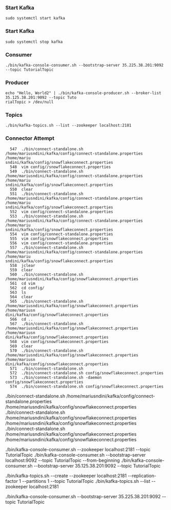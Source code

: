 ### Start Kafka
```
sudo systemctl start kafka
```

### Start Kafka
```
sudo systemctl stop kafka
```

### Consumer
```
./bin/kafka-console-consumer.sh --bootstrap-server 35.225.38.201:9092 --topic TutorialTopic
```

### Producer
```
echo "Hello, World2" | ./bin/kafka-console-producer.sh --broker-list 35.125.38.201:9092 --topic Tuto
rialTopic > /dev/null
```

### Topics
```
./bin/kafka-topics.sh --list --zookeeper localhost:2181
```

### Connector Attempt
```
  547  ./bin/connect-standalone.sh /home/mariusndini/kafka/config/connect-standalone.properties /home/mariu
sndini/kafka/config/snowflakeconnect.properties
  548  vim config//snowflakeconnect.properties 
  549  ./bin/connect-standalone.sh /home/mariusndini/kafka/config/connect-standalone.properties /home/mariu
sndini/kafka/config/snowflakeconnect.properties
  550  clear
  551  ./bin/connect-standalone.sh /home/mariusndini/kafka/config/connect-standalone.properties /home/mariu
sndini/kafka/config/snowflakeconnect.properties
  552  vim config/connect-standalone.properties 
  553  ./bin/connect-standalone.sh /home/mariusndini/kafka/config/connect-standalone.properties /home/mariu
sndini/kafka/config/snowflakeconnect.properties
  554  vim config/connect-standalone.properties 
  555  vim config/snowflakeconnect.properties 
  556  vim config/connect-standalone.properties 
  557  ./bin/connect-standalone.sh /home/mariusndini/kafka/config/connect-standalone.properties /home/mariu
sndini/kafka/config/snowflakeconnect.properties
  558  jclear
  559  clear
  560  ./bin/connect-standalone.sh /home/mariusndini/kafka/config/snowflakeconnect.properties
  561  cd vim
  562  cd config/
  563  ls
  564  clear
  565  ./bin/connect-standalone.sh /home/mariusndini/kafka/config/snowflakeconnect.properties /home/mariusn
dini/kafka/config/snowflakeconnect.properties
  566  cd ..
  567  ./bin/connect-standalone.sh /home/mariusndini/kafka/config/snowflakeconnect.properties /home/mariusn
dini/kafka/config/snowflakeconnect.properties
  568  vim config/snowflakeconnect.properties 
  569  clear
  570  ./bin/connect-standalone.sh /home/mariusndini/kafka/config/snowflakeconnect.properties /home/mariusn
dini/kafka/config/snowflakeconnect.properties
  571  ./bin/connect-standalone.sh 
  572  ./bin/connect-standalone.sh config/snowflakeconnect.properties 
  573  ./bin/connect-standalone.sh -daemon config/snowflakeconnect.properties 
  574  ./bin/connect-standalone.sh config/snowflakeconnect.properties 
```










./bin/connect-standalone.sh /home/mariusndini/kafka/config/connect-standalone.properties /home/mariusndini/kafka/config/snowflakeconnect.properties
./bin/connect-standalone.sh /home/mariusndini/kafka/config/snowflakeconnect.properties /home/mariusndini/kafka/config/snowflakeconnect.properties
./bin/connect-standalone.sh /home/mariusndini/kafka/config/snowflakeconnect.properties /home/mariusndini/kafka/config/snowflakeconnect.properties



./bin/kafka-console-consumer.sh --zookeeper localhost:2181 --topic TutorialTopic
./bin/kafka-console-consumer.sh --bootstrap-server localhost:9092 --topic TutorialTopic --from-beginning
./bin/kafka-console-consumer.sh --bootstrap-server 35.125.38.201:9092 --topic TutorialTopic

./bin/kafka-topics.sh --create --zookeeper localhost:2181 --replication-factor 1 --partitions 1 --topic TutorialTopic
./bin/kafka-topics.sh --list --zookeeper localhost:2181





./bin/kafka-console-consumer.sh --bootstrap-server 35.225.38.201:9092 --topic TutorialTopic
